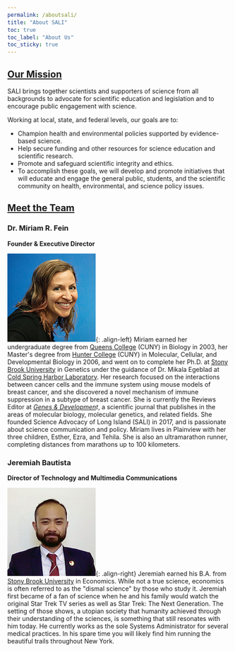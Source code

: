 ```yaml
---
permalink: /aboutsali/
title: "About SALI"
toc: true
toc_label: "About Us"
toc_sticky: true
---
```


## <u>Our Mission</u>
SALI brings together scientists and supporters of science from all backgrounds to advocate for scientific education and legislation and to encourage public engagement with science.

Working at local, state, and federal levels, our goals are to:

* Champion health and environmental policies supported by evidence-based science.
* Help secure funding and other resources for science education and scientific research.
* Promote and safeguard scientific integrity and ethics.
* To accomplish these goals, we will develop and promote initiatives that will educate and engage the general public, students, and the scientific community on health, environmental, and science policy issues.

## <u>Meet the Team</u>
### Dr. Miriam R. Fein

**Founder & Executive Director**

![image-left](/assets/images/biophotos/MiriamFein.png){: .align-left} Miriam earned her undergraduate degree from [Queens College](http://www.qc.cuny.edu/Pages/home.aspx) (CUNY) in Biology in 2003, her Master's degree from [Hunter College](http://www.hunter.cuny.edu) (CUNY) in Molecular, Cellular, and Developmental Biology in 2006, and went on to complete her Ph.D. at [Stony Brook University](http://www.stonybrook.edu/) in Genetics under the guidance of Dr. Mikala Egeblad at [Cold Spring Harbor Laboratory](https://www.cshl.edu/). Her research focused on the interactions between cancer cells and the  immune system using mouse models of breast cancer, and she discovered a  novel mechanism of immune suppression in a subtype of breast cancer. She is currently the Reviews Editor at *[Genes & Developmen](http://genesdev.cshlp.org/)t*, a scientific journal that publishes in the areas of molecular biology,  molecular genetics, and related fields. She founded Science Advocacy of  Long Island (SALI) in 2017, and is passionate about science  communication and policy. Miriam lives in Plainview with her three  children, Esther, Ezra, and Tehila. She is also an ultramarathon runner, completing distances from marathons up to 100 kilometers.

### Jeremiah Bautista

**Director of Technology and Multimedia Communications**

![image-right](/assets/images/biophotos/JeremiahBautista.png){: .align-right} Jeremiah earned his B.A. from [Stony Brook University](http://www.stonybrook.edu/) in Economics. While not a true science, economics is often referred to  as the "dismal science" by those who study it. Jeremiah first became of a fan of science when he and his family would watch the original Star Trek TV series as well as Star Trek: The Next Generation. The setting of those shows, a utopian society that humanity achieved through their understanding of the sciences, is something that still resonates with him today. He currently works as the sole Systems Administrator for several medical practices. In his spare time you will likely find him running the beautiful trails throughout New York.

